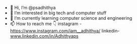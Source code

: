 - 👋 Hi, I’m @psadhithya
- 👀 I’m interested in big tech and computer stuff
- 🌱 I’m currently learning computer science and engineering
- 📫 How to reach me 👇
   instagram - https://www.instagram.com/iam__adhithya/
   linkedin- www.linkedin.com/in/Adhithyaps

<!---
psadhithya/psadhithya is a ✨ special ✨ repository because its `README.md` (this file) appears on your GitHub profile.
You can click the Preview link to take a look at your changes.
--->

